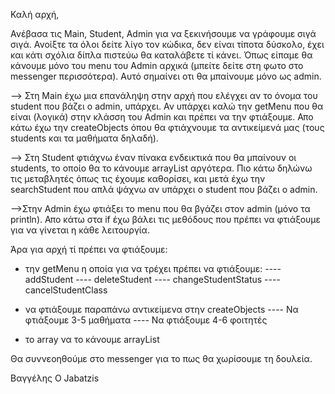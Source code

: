 Καλή αρχή,

Ανέβασα τις Main, Student, Admin για να ξεκινήσουμε να γράφουμε σιγά σιγά. Ανοίξτε τα όλοι δείτε λίγο τον κώδικα, δεν είναι τίποτα δύσκολο, έχει και κάτι σχόλια δίπλα πιστεύω θα καταλάβετε τί κάνει.
Όπως είπαμε θα κάνουμε μόνο του menu του Admin αρχικά (μπείτε δείτε στη φωτο στο messenger περισσότερα). Αυτό σημαίνει οτι θα μπαίνουμε μόνο ως admin.

--> Στη Main έχω μια επανάληψη στην αρχή που ελέγχει αν το όνομα του student που βάζει ο admin, υπάρχει. Αν υπάρχει καλώ την getMenu που θα είναι (λογικά) στην κλάσση του Admin και πρέπει να την φτιάξουμε. Απο κάτω έχω την createObjects όπου θα φτιάχνουμε τα αντικείμενά μας (τους students και τα μαθήματα δηλαδή).

--> Στη Student φτιάχνω έναν πίνακα ενδεικτικά που θα μπαίνουν οι students, το οποίο θα το κάνουμε arrayList αργότερα. Πιο κάτω δηλώνω τις μεταβλητές όπως τις έχουμε καθορίσει, και μετά έχω την searchStudent που απλά ψάχνω αν υπάρχει ο student που βάζει ο admin.

-->Στην Admin έχω φτιάξει το menu που θα βγάζει στον admin (μόνο τα println). Απο κάτω στα if έχω βάλει τις μεθόδους που πρέπει να φτιάξουμε για να γίνεται η κάθε λειτουργία.

Άρα για αρχή τί πρέπει να φτιάξουμε:

- την getMenu η οποία για να τρέχει πρέπει να φτιάξουμε: 
----  addStudent
----  deleteStudent
----  changeStudentStatus
----  cancelStudentClass

- να φτιάξουμε παραπάνω αντικείμενα στην createObjects
---- Να φτιάξουμε 3-5 μαθήματα
---- Να φτιάξουμε 4-6 φοιτητές

- το array να το κάνουμε arrayList

Θα συννεοηθούμε στο messenger για το πως θα χωρίσουμε τη δουλεία.

Βαγγέλης O Jabatzis
